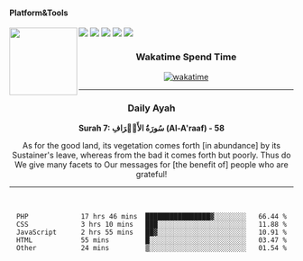 #### Platform&Tools

[![](https://img.shields.io/badge/-NPM-cb3837?style=flat-square&logo=npm&logoColor=white)](https://npmjs.com/)
[![](https://img.shields.io/badge/PHP-777BB4?style=flat-square&logo=php&logoColor=white)](https://nodejs.org/)
[![](https://img.shields.io/badge/Julia-9558B2?style=flat-square&logo=julia&logoColor=white)](https://nodejs.org/)
<img src="https://avatars.githubusercontent.com/u/31664438?v=4" width="120" align="left">
[![](https://img.shields.io/badge/-Node.js-43853d?style=flat-square&logo=node.js&logoColor=ffffff)](https://nodejs.org/)
[![](https://img.shields.io/badge/Visual_Studio_Code-0078D4?style=flat-square&logo=visual%20studio%20code&logoColor=white)](https://nodejs.org/)

<center>
  
### Wakatime Spend Time 
  
[![wakatime](https://wakatime.com/badge/user/87646243-158a-4241-a3cb-668e1fa2dbb8.svg)](https://wakatime.com/@87646243-158a-4241-a3cb-668e1fa2dbb8)
               

_______ 
### Daily Ayah

<!--START_SECTION:quran-->

**Surah 7: سُورَةُ الأَعۡرَافِ (Al-A'raaf) - 58**

As for the good land, its vegetation comes forth [in abundance] by its Sustainer's leave, whereas from the bad it comes forth but poorly. Thus do We give many facets to Our messages for [the benefit of] people who are grateful!
 <!--END_SECTION:quran-->

  
                       
                                             
_______

&nbsp;&nbsp;     &nbsp;&nbsp;    &nbsp;&nbsp;   &nbsp;&nbsp;
 
<!--START_SECTION:waka-->

```text
PHP             17 hrs 46 mins  ████████████████▓░░░░░░░░   66.44 %
CSS             3 hrs 10 mins   ███░░░░░░░░░░░░░░░░░░░░░░   11.88 %
JavaScript      2 hrs 55 mins   ██▓░░░░░░░░░░░░░░░░░░░░░░   10.91 %
HTML            55 mins         █░░░░░░░░░░░░░░░░░░░░░░░░   03.47 %
Other           24 mins         ▒░░░░░░░░░░░░░░░░░░░░░░░░   01.54 %
```

<!--END_SECTION:waka-->
